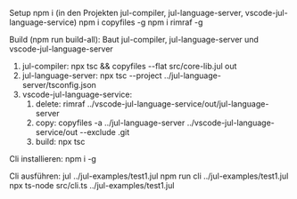 Setup
npm i (in den Projekten jul-compiler, jul-language-server, vscode-jul-language-service)
npm i copyfiles -g
npm i rimraf -g

Build (npm run build-all):
Baut jul-compiler, jul-language-server und vscode-jul-language-server
1. jul-compiler: npx tsc && copyfiles --flat src/core-lib.jul out
2. jul-language-server: npx tsc --project ../jul-language-server/tsconfig.json
3. vscode-jul-language-service: 
    1. delete:	rimraf ../vscode-jul-language-service/out/jul-language-server
    2. copy:	copyfiles -a ../jul-language-server ../vscode-jul-language-service/out --exclude .git
    3. build:   npx tsc

Cli installieren:
npm i -g

Cli ausführen:
jul ../jul-examples/test1.jul
npm run cli ../jul-examples/test1.jul
npx ts-node src/cli.ts ../jul-examples/test1.jul